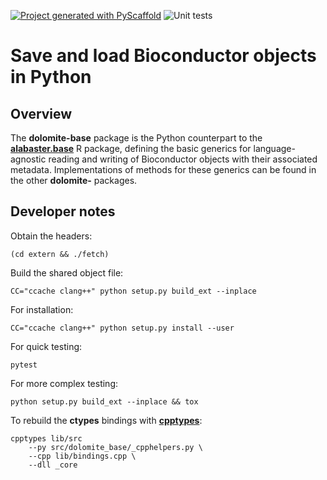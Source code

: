 <!-- These are examples of badges you might want to add to your README:
     please update the URLs accordingly

[![Built Status](https://api.cirrus-ci.com/github/<USER>/dolomite.svg?branch=main)](https://cirrus-ci.com/github/<USER>/dolomite)
[![ReadTheDocs](https://readthedocs.org/projects/dolomite/badge/?version=latest)](https://dolomite.readthedocs.io/en/stable/)
[![Coveralls](https://img.shields.io/coveralls/github/<USER>/dolomite/main.svg)](https://coveralls.io/r/<USER>/dolomite)
[![PyPI-Server](https://img.shields.io/pypi/v/dolomite.svg)](https://pypi.org/project/dolomite/)
[![Conda-Forge](https://img.shields.io/conda/vn/conda-forge/dolomite.svg)](https://anaconda.org/conda-forge/dolomite)
[![Monthly Downloads](https://pepy.tech/badge/dolomite/month)](https://pepy.tech/project/dolomite)
[![Twitter](https://img.shields.io/twitter/url/http/shields.io.svg?style=social&label=Twitter)](https://twitter.com/dolomite)
-->

[![Project generated with PyScaffold](https://img.shields.io/badge/-PyScaffold-005CA0?logo=pyscaffold)](https://pyscaffold.org/)
![Unit tests](https://github.com/ArtifactDB/dolomite-base/actions/workflows/pypi-test.yml/badge.svg)

# Save and load Bioconductor objects in Python

## Overview

The **dolomite-base** package is the Python counterpart to the [**alabaster.base**](https://github.com/ArtifactDB/alabaster.base) R package,
defining the basic generics for language-agnostic reading and writing of Bioconductor objects with their associated metadata.
Implementations of methods for these generics can be found in the other **dolomite-** packages.

## Developer notes

Obtain the headers:

```shell
(cd extern && ./fetch)
```

Build the shared object file:

```shell
CC="ccache clang++" python setup.py build_ext --inplace
```

For installation:

```shell
CC="ccache clang++" python setup.py install --user
```

For quick testing:

```shell
pytest
```

For more complex testing:

```shell
python setup.py build_ext --inplace && tox
```

To rebuild the **ctypes** bindings with [**cpptypes**](https://github.com/BiocPy/ctypes-wrapper):

```shell
cpptypes lib/src
    --py src/dolomite_base/_cpphelpers.py \
    --cpp lib/bindings.cpp \
    --dll _core
```

